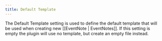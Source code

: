 ```yaml
---
title: Default Template
---
```


The Default Template setting is used to define the default template that will be used when creating new [[EventNote | EventNotes]]. If this setting is empty the plugin will use no template, but create an empty file instead.
